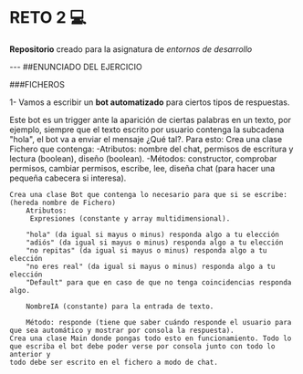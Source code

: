 # RETO 2 :computer: 

<p><strong>Repositorio</strong> creado para la asignatura de <em>entornos de desarrollo</em></p>
---
##ENUNCIADO DEL EJERCICIO

###FICHEROS

<p>1- Vamos a escribir un <strong>bot automatizado</strong> para ciertos tipos de respuestas.

Este bot es un trigger ante la aparición de ciertas palabras en un texto, por ejemplo, siempre que el texto escrito por usuario contenga la subcadena "hola", el bot va a enviar el mensaje ¿Qué tal?.
Para esto:
	Crea una clase Fichero que contenga:
		-Atributos: nombre del chat, permisos de escritura y lectura (boolean), diseño (boolean).
		-Métodos: constructor, comprobar permisos, cambiar permisos, escribe, lee, diseña chat (para hacer una pequeña cabecera si interesa). 

	Crea una clase Bot que contenga lo necesario para que si se escribe: (hereda nombre de Fichero)
		Atributos:
		 Expresiones (constante y array multidimensional).
		
		"hola" (da igual si mayus o minus) responda algo a tu elección
		"adiós" (da igual si mayus o minus) responda algo a tu elección
		"no repitas" (da igual si mayus o minus) responda algo a tu elección
		"no eres real" (da igual si mayus o minus) responda algo a tu elección
		"Default" para que en caso de que no tenga coincidencias responda algo.
		 
		NombreIA (constante) para la entrada de texto. 
		
		Método: responde (tiene que saber cuándo responde el usuario para que sea automático y mostrar por consola la respuesta).
	Crea una clase Main donde pongas todo esto en funcionamiento. Todo lo que escriba el bot debe poder verse por consola junto con todo lo anterior y 
	todo debe ser escrito en el fichero a modo de chat.
</p>
